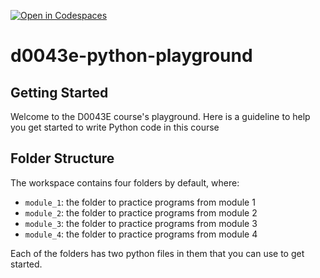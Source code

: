 [![Open in Codespaces](https://classroom.github.com/assets/launch-codespace-2972f46106e565e64193e422d61a12cf1da4916b45550586e14ef0a7c637dd04.svg)](https://classroom.github.com/open-in-codespaces?assignment_repo_id=20422029)
# d0043e-python-playground
## Getting Started

Welcome to the D0043E course's playground. Here is a guideline to help you get started to write Python code in this course

## Folder Structure

The workspace contains four folders by default, where:

- `module_1`: the folder to practice programs from module 1
- `module_2`: the folder to practice programs from module 2
- `module_3`: the folder to practice programs from module 3
- `module_4`: the folder to practice programs from module 4

Each of the folders has two python files in them that you can use to get started.
